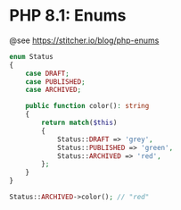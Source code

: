 # PHP 8.1: Enums

@see https://stitcher.io/blog/php-enums

```php
enum Status
{
    case DRAFT;
    case PUBLISHED;
    case ARCHIVED;

    public function color(): string
    {
        return match($this)
        {
            Status::DRAFT => 'grey',
            Status::PUBLISHED => 'green',
            Status::ARCHIVED => 'red',
        };
    }
}

Status::ARCHIVED->color(); // "red"
```
